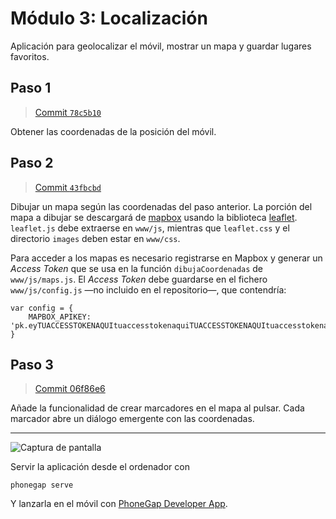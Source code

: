 # Módulo 3: Localización

Aplicación para geolocalizar el móvil, mostrar un mapa y guardar lugares favoritos.

## Paso 1

> [Commit `78c5b10`](https://github.com/pacoqueen/ejercicios_phonegap/tree/78c5b1029ca03a9102595c4bb00fd7d668f9bed4)

Obtener las coordenadas de la posición del móvil.

## Paso 2

> [Commit `43fbcbd`](https://github.com/pacoqueen/ejercicios_phonegap/tree/43fbcbd928b95e6e6ece5d307060af3df4f75f21)

Dibujar un mapa según las coordenadas del paso anterior. La porción del mapa a dibujar se descargará de [mapbox](http://www.mapbox.com/) usando la biblioteca [leaflet](http://leafletjs.com/examples/quick-start/). `leaflet.js` debe extraerse en `www/js`, mientras que `leaflet.css` y el directorio `images` deben estar en `www/css`.

Para acceder a los mapas es necesario registrarse en Mapbox y generar un _Access Token_ que se usa en la función `dibujaCoordenadas` de `www/js/maps.js`. El _Access Token_ debe guardarse en el fichero `www/js/config.js` —no incluido en el repositorio—, que contendría:

```
var config = {
    MAPBOX_APIKEY: 'pk.eyTUACCESSTOKENAQUItuaccesstokenaquiTUACCESSTOKENAQUItuaccesstokenaqui.Mlajkshdan'
}
```

## Paso 3

> [Commit 06f86e6](https://github.com/pacoqueen/ejercicios_phonegap/tree/c6f86e6de73ae88be6697f8df882e8471f6c2309)

Añade la funcionalidad de crear marcadores en el mapa al pulsar. Cada marcador abre un diálogo emergente con las coordenadas.

---

![Captura de pantalla](www/img/Screenshot_2017-09-16-14-05-23.png)

Servir la aplicación desde el ordenador con
```
phonegap serve
```
Y lanzarla en el móvil con [PhoneGap Developer App](http://docs.phonegap.com/getting-started/2-install-mobile-app/).

